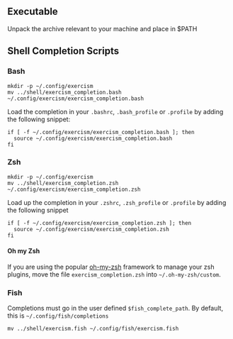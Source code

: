 ## Executable
Unpack the archive relevant to your machine and place in $PATH

## Shell Completion Scripts

### Bash

    mkdir -p ~/.config/exercism
    mv ../shell/exercism_completion.bash ~/.config/exercism/exercism_completion.bash

Load the completion in your `.bashrc`, `.bash_profile` or `.profile` by
adding the following snippet:

    if [ -f ~/.config/exercism/exercism_completion.bash ]; then
      source ~/.config/exercism/exercism_completion.bash
    fi

### Zsh

    mkdir -p ~/.config/exercism
    mv ../shell/exercism_completion.zsh ~/.config/exercism/exercism_completion.zsh

Load up the completion in your `.zshrc`, `.zsh_profile` or `.profile` by adding
the following snippet

    if [ -f ~/.config/exercism/exercism_completion.zsh ]; then
      source ~/.config/exercism/exercism_completion.zsh
    fi


#### Oh my Zsh

If you are using the popular [oh-my-zsh](https://github.com/robbyrussell/oh-my-zsh) framework to manage your zsh plugins, move the file `exercism_completion.zsh` into `~/.oh-my-zsh/custom`.

### Fish

Completions must go in the user defined `$fish_complete_path`. By default, this is `~/.config/fish/completions`

    mv ../shell/exercism.fish ~/.config/fish/exercism.fish

